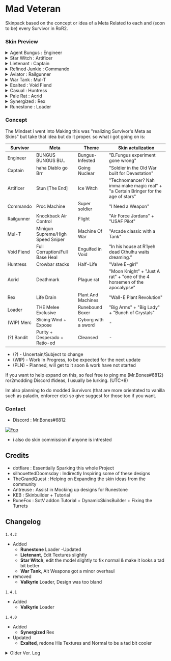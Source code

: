 
# Mad Veteran

Skinpack based on the concept or idea of a Meta Related to each and (soon to be) every Survivor in RoR2. 

### Skin Preview 

<details>
  <summary> Agent Bungus : Engineer</summary>

![](https://raw.githubusercontent.com/Kronon-Conspirator/MadVetaranSkinPack/main/Engi.png)
</details>
<details>
  <summary> Star Witch : Artificer</summary>

![](https://raw.githubusercontent.com/Kronon-Conspirator/MadVetaranSkinPack/main/Arti.png)
</details>
<details>
  <summary> Lietenant : Captain</summary>

![](https://raw.githubusercontent.com/Kronon-Conspirator/MadVetaranSkinPack/main/Cap.png)
</details>
<details>
  <summary> Refined Junkie : Commando</summary>

![](https://raw.githubusercontent.com/Kronon-Conspirator/MadVetaranSkinPack/main/Comm.png)
</details>
<details>
  <summary> Aviator : Railgunner</summary>

![](https://raw.githubusercontent.com/Kronon-Conspirator/MadVetaranSkinPack/main/Rail.png)
</details>
<details>
  <summary> War Tank : Mul-T</summary>

![](https://raw.githubusercontent.com/Kronon-Conspirator/MadVetaranSkinPack/main/MulT.png)
</details>
</details>
<details>
  <summary> Exalted : Void Fiend</summary>

![](https://raw.githubusercontent.com/Kronon-Conspirator/MadVetaranSkinPack/main/VF.png)
</details>
</details>
<details>
  <summary> Casual : Huntress</summary>

![](https://raw.githubusercontent.com/Kronon-Conspirator/MadVetaranSkinPack/main/Hunt.png)
</details>
<details>
  <summary> Pale Rat : Acrid</summary>

![](https://raw.githubusercontent.com/Kronon-Conspirator/MadVetaranSkinPack/main/Acrid.png)
</details>
</details>
<details>
  <summary> Synergized : Rex</summary>

![](https://raw.githubusercontent.com/Kronon-Conspirator/MadVetaranSkinPack/main/rex.png)
</details>
</details>
<details>
  <summary> Runestone : Loader</summary>

![](https://raw.githubusercontent.com/Kronon-Conspirator/MadVetaranSkinPack/main/Load.png)
</details>

### Concept

The Mindset i went into Making this was "realizing Survivor's Meta as Skins" but take that idea but do it proper.
so what i got going on is:

| Survivor     | Meta     | Theme | Skin actulization |
|--------------|----------|-------|-------------------|
|Engineer|BUNGUS BUNGUS BU..|Bungus-Infested |"B.Fungus experiment gone wrong"|
|Captain|haha Diablo go Brr|Going Nuclear|"Soldier in the Old War built for Devastation"|
|Artificer|Stun [The End]|Ice Witch|"Technomancer? Nah imma make magic real" + "a Certain Bringer for the age of stars"|
|Commando|Proc Machine|Super soldier|"I Need a Weapon"|
|Railgunner|Knockback Air Control|Flight| "Air Force Jordans" + "USAF Pilot"|
|Mul-T|Minigun Supreme/High Speed Sniper|Machine Of War| "Arcade classic with a Tank" |
|Void Fiend|Full Corruption/Full Base Heal|Engulfed in Void| “In his house at R’lyeh dead Cthulhu waits dreaming.” |
|Huntress|Crowbar stacks|Half-Life| "Valve E-girl" |
|Acrid|Deathmark|Plague rat| "Moon Knight" + "Just A rat" + "one of the 4 horsemen of the apocalypse" |
|Rex|Life Drain| Plant And Machines |"Wall-E Plant Revolution"|
|Loader|THE Melee Exclusive|Runebound Boxer|"Big Arms" + "Big Lady" + "Bunch of Crystals"|
|(WIP) Merc|Slicing Wind + Expose|Cyborg with a sword|-|
|(?) Bandit|Purity + Desperado + Ratio-ed|Cleansed|-|


- (?) - Uncertain/Subject to change
- (WIP) - Work In Progress, to be expected for the next update
- (PLN) - Planned, will get to it soon & work have not started


If you want to help expand on this, so feel free to ping me (Mr.Bones#6812) ror2modding Discord #ideas, I usually be lurking. (UTC+8)

Im also planning to do modded Survivors (that are more orientated to vanilla such as paladin, enforcer etc) so give suggest for those too if you want.

### Contact

- Discord : Mr.Bones#6812

[![Foo](https://uploads-ssl.webflow.com/5c14e387dab576fe667689cf/61e11d6ea0473a3528b575b4_Button-3-p-500.png)](https://ko-fi.com/lzyskchy)

- i also do skin commission if anyone is intrested

## Credits

- dotflare : Essentially Sparking this whole Project
- silhouettedDoomsday : Indirectly Inspiring some of these designs
- TheGrandQuest : Helping on Expanding the skin ideas from the community
- Antreuse : Assist in Mocking up designs for Runestone
- KEB : Skinbuilder + Tutorial
- RuneFox : SotV addon Tutorial + DynamicSkinsBuilder + Fixing the Turrets

## Changelog

`1.4.2`
- Added
	- **Runestone** Loader
-Updated
	- **Lietenant**, Edit Textures slightly
	- **Star Witch**, edit the model slightly to fix normal & make it looks a tad bit better
	- **War Tank**, Alt Weapons got a minor overhaul
- removed
	- **Valkyrie** Loader, Design was too bland

`1.4.1`
- Added
	- **Valkyrie** Loader

`1.4.0`
- Added
	- **Synergized** Rex
- Updated
	- **Exalted**, redone His Textures and Normal to be a tad bit cooler

<details>
	<summary>Older Ver. Log</summary>

`1.3.2`
- Added
  - **Pale Rat** Acrid
- Fixed
  - **Casual**, missing weight paint on the hoodie pocket.
  - **Lietenant**, tweaked his helmet again, fix his Mat for his robo ~cum~ arm
  - **Star Witch**, revert changes and fire effect remains. it breaks if i remove em sadly enough. il modify the model to accomodate the backpack soon
- Fix Posponed / Wont Fix
  - **Casual**, has weird vertex issue causing clipping at the thigh, ive already tried redoing the weight paint for that but still didnt work
  
`1.3.1`
- Fixed
	- **Casual** being a twat and not loading into the game

`1.3.0`
- Added
	- **Casual** Huntress
- Updated
	- **Lietenant**, properly position the Helmet this time
	- **Star Witch**, remove her jetpack fire effect

`1.2.1`
- Added
	- **Exalted** Void Fiend
- Updated
	- **Lietenant**, Brighten diffuse so it shows up better in-game
	- **War Tank**, fixed Normals in certain hidden spots

`1.2.0`
- Added
	- **War Tank** Mul-T
- Updated
	- **Refined Junkie**, fixed his vertex to not look so janky
- WIP
	- Void Fiend

`1.1.1`
- Updated
	- **Agent Bungus**, Fixed his crotch (again) and hopefully the rest of its vertex group
	- **Aviator**, Fixed Emissions and touched up the model abit

`1.1.0`
- Added
  - **Refined Junkie** Commando
  - **Aviator** Railgunner
- Updated
  - **Agent Bungus**, Fixed his crotch and gave em a new shoulder cannon
- WIP
  - Loader
  - Huntress

`1.0.1`
- Readme fix -_-

`1.0.0`
- release
    - Added 
        - **Agent Bungus** Engineer
        - **Lietenant** Captain 
        - **Star Witch** Artificer
- WIP
    - Loader
    - Engi's Projectiles, This shit aint simple folks
    - Captain's Diablo Projectile
</details>
